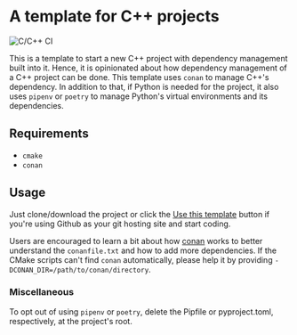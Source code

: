 # A template for C++ projects
![C/C++ CI](https://github.com/uyha/cpp_template/workflows/C/C++%20CI/badge.svg)

This is a template to start a new C++ project with dependency management built
 into it. Hence, it is opinionated about how dependency management of a C++ 
 project can be done. This template uses `conan` to manage C++'s dependency. In
 addition to that, if Python is needed for the project, it also uses `pipenv` or
 `poetry` to manage Python's virtual environments and its dependencies.

## Requirements
* `cmake`
* `conan`

## Usage
Just clone/download the project or click the [Use this template](https://github.com/uyha/cpp_template/generate)
 button if you're using Github as your git hosting site and start coding.

Users are encouraged to learn a bit about how [conan](https://docs.conan.io/en/latest/getting_started.html)
 works to better understand the `conanfile.txt` and how to add more
 dependencies. If the CMake scripts can't find `conan` automatically, please
 help it by providing `-DCONAN_DIR=/path/to/conan/directory`.

### Miscellaneous
To opt out of using `pipenv` or `poetry`, delete the Pipfile or pyproject.toml,
 respectively, at the project's root.

[Pitchfork]: https://api.csswg.org/bikeshed/?force=1&url=https://raw.githubusercontent.com/vector-of-bool/pitchfork/develop/data/spec.bs
